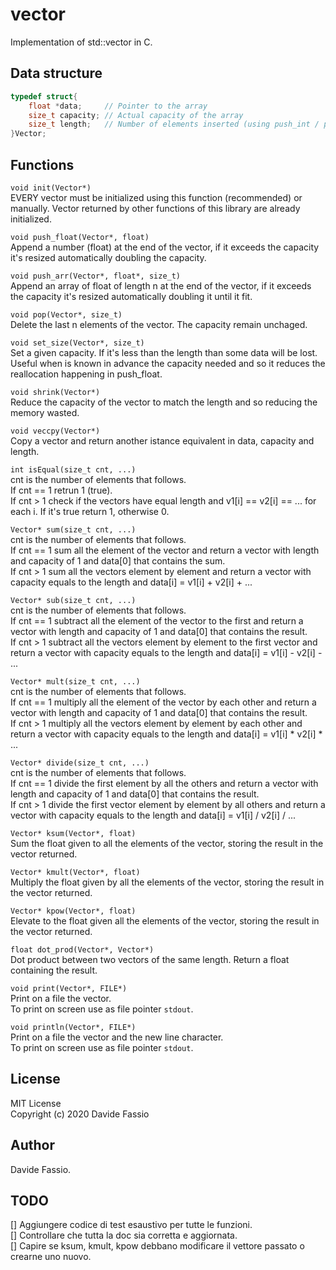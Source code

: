 # vector
Implementation of std::vector in C.

## Data structure
``` c
typedef struct{
    float *data;     // Pointer to the array
    size_t capacity; // Actual capacity of the array
    size_t length;   // Number of elements inserted (using push_int / push_arr)
}Vector;
```

## Functions
```void init(Vector*)``` \
EVERY vector must be initialized using this function (recommended) or manually.
Vector returned by other functions of this library are already initialized.

```void push_float(Vector*, float)``` \
Append a number (float) at the end of the vector, if it exceeds the capacity it's resized automatically doubling the capacity. 

```void push_arr(Vector*, float*, size_t)``` \
Append an array of float of length n at the end of the vector, if it exceeds the capacity it's resized automatically doubling it until it fit. 

```void pop(Vector*, size_t)``` \
Delete the last n elements of the vector. The capacity remain unchaged.

```void set_size(Vector*, size_t)``` \
Set a given capacity. If it's less than the length than some data will be lost. \
Useful when is known in advance the capacity needed and so it reduces the reallocation happening in push_float.

```void shrink(Vector*)``` \
Reduce the capacity of the vector to match the length and so reducing the memory wasted.

```void veccpy(Vector*)``` \
Copy a vector and return another istance equivalent in data, capacity and length.

```int isEqual(size_t cnt, ...)``` \
cnt is the number of elements that follows. \
If cnt == 1 retrun 1 (true). \
If cnt > 1 check if the vectors have equal length and v1[i] == v2[i] == ... for each i. If it's true return 1, otherwise 0.

```Vector* sum(size_t cnt, ...)```  \
cnt is the number of elements that follows. \
If cnt == 1 sum all the element of the vector and return a vector with length and capacity of 1 and data[0] that contains the sum. \
If cnt > 1 sum all the vectors element by element and return a vector with capacity equals to the length and data[i] = v1[i] + v2[i] + ...

```Vector* sub(size_t cnt, ...)``` \
cnt is the number of elements that follows. \
If cnt == 1 subtract all the element of the vector to the first and return a vector with length and capacity of 1 and data[0] that contains the result. \
If cnt > 1 subtract all the vectors element by element to the first vector and return a vector with capacity equals to the length and data[i] = v1[i] - v2[i] - ...

```Vector* mult(size_t cnt, ...)``` \
cnt is the number of elements that follows. \
If cnt == 1 multiply all the element of the vector by each other and return a vector with length and capacity of 1 and data[0] that contains the result. \
If cnt > 1 multiply all the vectors element by element by each other and return a vector with capacity equals to the length and data[i] = v1[i] * v2[i] * ...

```Vector* divide(size_t cnt, ...)``` \
cnt is the number of elements that follows. \
If cnt == 1 divide the first element by all the others and return a vector with length and capacity of 1 and data[0] that contains the result. \
If cnt > 1 divide the first vector element by element by all others and return a vector with capacity equals to the length and data[i] = v1[i] / v2[i] / ...

```Vector* ksum(Vector*, float)``` \
Sum the float given to all the elements of the vector, storing the result in the vector returned.

```Vector* kmult(Vector*, float)``` \
Multiply the float given by all the elements of the vector, storing the result in the vector returned.

```Vector* kpow(Vector*, float)``` \
Elevate to the float given all the elements of the vector, storing the result in the vector returned.

```float dot_prod(Vector*, Vector*)``` \
Dot product between two vectors of the same length. Return a float containing the result.

```void print(Vector*, FILE*)``` \
Print on a file the vector. \
To print on screen use as file pointer ```stdout```.

```void println(Vector*, FILE*)``` \
Print on a file the vector and the new line character. \
To print on screen use as file pointer ```stdout```.

## License
MIT License \
Copyright (c) 2020 Davide Fassio

## Author
Davide Fassio.

## TODO
[] Aggiungere codice di test esaustivo per tutte le funzioni. \
[] Controllare che tutta la doc sia corretta e aggiornata. \
[] Capire se ksum, kmult, kpow debbano modificare il vettore passato o crearne uno nuovo.

